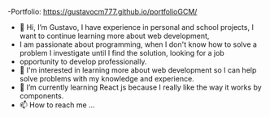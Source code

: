 -Portfolio: https://gustavocm777.github.io/portfolioGCM/
- 👋 Hi, I’m Gustavo, I have experience in personal and school projects, I want to continue learning more about web development, 
- I am passionate about programming, when I don't know how to solve a problem I investigate until I find the solution, looking for a job 
- opportunity to develop professionally.
- 👀 I'm interested in learning more about web development so I can help solve problems with my knowledge and experience.
- 🌱 I’m currently learning React js because I really like the way it works by components.
- 📫 How to reach me ...
